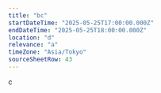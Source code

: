 ```yaml
---
title: "bc"
startDateTime: "2025-05-25T17:00:00.000Z"
endDateTime: "2025-05-25T18:00:00.000Z"
location: "d"
relevance: "a"
timeZone: "Asia/Tokyo"
sourceSheetRow: 43
---
```


c
